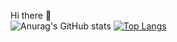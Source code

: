 Hi there 👋   
![Anurag's GitHub stats](https://github-readme-stats.vercel.app/api?username=mummhy0811&show_icons=true&theme=dracula)
[![Top Langs](https://github-readme-stats.vercel.app/api/top-langs/?username=mummhy0811&layout=compact&theme=dracula)](https://github.com/anuraghazra/github-readme-stats)
<!--
**mummhy0811/mummhy0811** is a ✨ _special_ ✨ repository because its `README.md` (this file) appears on your GitHub profile.

Here are some ideas to get you started:

- 🔭 I’m currently working on ...
- 🌱 I’m currently learning ...
- 👯 I’m looking to collaborate on ...
- 🤔 I’m looking for help with ...
- 💬 Ask me about ...
- 📫 How to reach me: ...
- 😄 Pronouns: ...
- ⚡ Fun fact: ...
-->
